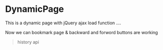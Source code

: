 # DynamicPage
This is a dynamic page with jQuery ajax load function ....

Now we can bookmark page & backward and forword buttons are working

> history api
